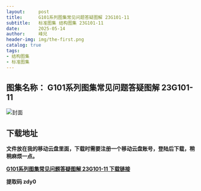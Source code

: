 ```yaml
---
layout:     post
title:      G101系列图集常见问题答疑图解 23G101-11
subtitle:   标准图集 结构图集 23G101-11
date:       2025-05-14
author:     峰兄
header-img: img/the-first.png
catalog: true
tags:
- 结构图集
- 标准图集
---
```

## 图集名称： G101系列图集常见问题答疑图解 23G101-11
![封面](https://pic1.imgdb.cn/item/682480c658cb8da5c8f1a88f.jpg)

## 下载地址 ##
**文件放在我的移动云盘里面，下载时需要注册一个移动云盘账号，登陆后下载，稍稍麻烦一点。**  
  
[**G101系列图集常见问题答疑图解 23G101-11 下载链接**](https://caiyun.139.com/m/i?2nc6qABSwcCb8)

**提取码  zdy0**


